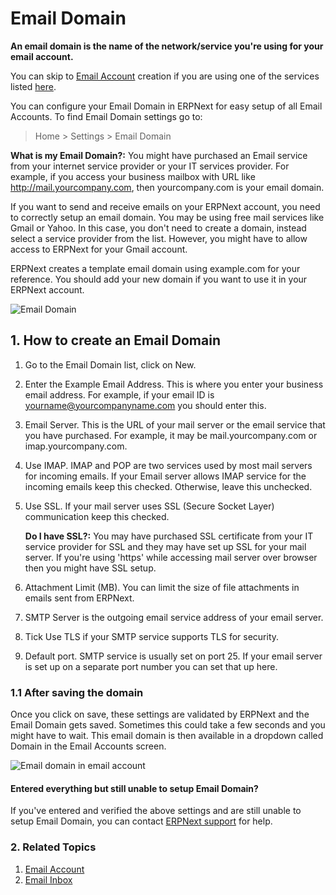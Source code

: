 <!-- add-breadcrumbs -->
# Email Domain

**An email domain is the name of the network/service you're using for your email account.**

You can skip to [Email Account](/docs/user/manual/en/setting-up/email/email-account) creation if you are using one of the services listed [here](/docs/user/manual/en/setting-up/email/email-inbox#2-create-an-email-domain).

You can configure your Email Domain in ERPNext for easy setup of all Email Accounts. To find Email Domain settings go to:

> Home > Settings > Email Domain

**What is my Email Domain?:** You might have purchased an Email service from your internet service provider or your IT services provider. For example, if you access your business mailbox with URL like http://mail.yourcompany.com, then yourcompany.com is your email domain.

If you want to send and receive emails on your ERPNext account, you need to correctly setup an email domain. You may be using free mail services like Gmail or Yahoo. In this case, you don't need to create a domain, instead select a service provider from the list. However, you might have to allow access to ERPNext for your Gmail account.

ERPNext creates a template email domain using example.com for your reference. You should add your new domain if you want to use it in your ERPNext account.

<img class="screenshot" alt="Email Domain" src="{{docs_base_url}}/assets/img/setup/email/email-domain.png">

## 1. How to create an Email Domain
1. Go to the Email Domain list, click on New.
1. Enter the Example Email Address. This is where you enter your business email address. For example, if your email ID is yourname@yourcompanyname.com you should enter this.
1. Email Server. This is the URL of your mail server or the email service that you have purchased. For example, it may be mail.yourcompany.com or imap.yourcompany.com. 
1. Use IMAP. IMAP and POP are two services used by most mail servers for incoming emails. If your Email server allows IMAP service for the incoming emails keep this checked. Otherwise, leave this unchecked.

1. Use SSL. If your mail server uses SSL (Secure Socket Layer) communication keep this checked. 

    **Do I have SSL?:** You may have purchased SSL certificate from your IT service provider for SSL and they may have set up SSL for your mail server. If you're using 'https' while accessing mail server over browser then you might have SSL setup.

1. Attachment Limit (MB). You can limit the size of file attachments in emails sent from ERPNext.

1. SMTP Server is the outgoing email service address of your email server.

1. Tick Use TLS if your SMTP service supports TLS for security.

1. Default port. SMTP service is usually set on port 25. If your email server is set up on a separate port number you can set that up here.

### 1.1 After saving the domain

Once you click on save, these settings are validated by ERPNext and the Email Domain gets saved. Sometimes this could take a few seconds and you might have to wait. This email domain is then available in a dropdown called Domain in the Email Accounts screen.

![Email domain in email account](/docs/assets/img/setup/email/email-domain1.png)

#### Entered everything but still unable to setup Email Domain?

If you've entered and verified the above settings and are still unable to setup Email Domain, you can contact [ERPNext support](/in-app-support) for help.

### 2. Related Topics
1. [Email Account](/docs/user/manual/en/setting-up/email/email-account)
1. [Email Inbox](/docs/user/manual/en/setting-up/email/email-inbox)
